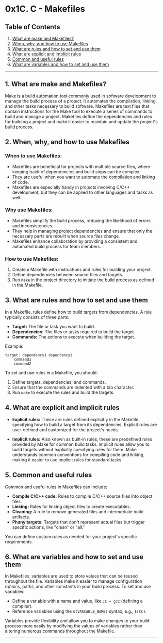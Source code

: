 # 0x1C. C - Makefiles

## Table of Contents

1. [What are make and Makefiles?](#what-are-make-and-makefiles)
2. [When, why, and how to use Makefiles](#when-why-and-how-to-use-makefiles)
3. [What are rules and how to set and use them](#what-are-rules-and-how-to-set-and-use-them)
4. [What are explicit and implicit rules](#what-are-explicit-and-implicit-rules)
5. [Common and useful rules](#common-and-useful-rules)
6. [What are variables and how to set and use them](#what-are-variables-and-how-to-set-and-use-them)

---

## 1. What are make and Makefiles?

Make is a build automation tool commonly used in software development to manage the build process of a project. It automates the compilation, linking, and other tasks necessary to build software. Makefiles are text files that contain instructions for the Make tool to execute a series of commands to build and manage a project. Makefiles define the dependencies and rules for building a project and make it easier to maintain and update the project's build process.

## 2. When, why, and how to use Makefiles

### When to use Makefiles:
- Makefiles are beneficial for projects with multiple source files, where keeping track of dependencies and build steps can be complex.
- They are useful when you want to automate the compilation and linking of code.
- Makefiles are especially handy in projects involving C/C++ development, but they can be applied to other languages and tasks as well.

### Why use Makefiles:
- Makefiles simplify the build process, reducing the likelihood of errors and inconsistencies.
- They help in managing project dependencies and ensure that only the necessary parts are rebuilt when source files change.
- Makefiles enhance collaboration by providing a consistent and automated build process for team members.

### How to use Makefiles:
1. Create a Makefile with instructions and rules for building your project.
2. Define dependencies between source files and targets.
3. Run `make` in the project directory to initiate the build process as defined in the Makefile.

## 3. What are rules and how to set and use them

In a Makefile, rules define how to build targets from dependencies. A rule typically consists of three parts:

- **Target:** The file or task you want to build.
- **Dependencies:** The files or tasks required to build the target.
- **Commands:** The actions to execute when building the target.

Example:
```make
target: dependency1 dependency2
    command1
    command2
```

To set and use rules in a Makefile, you should:
1. Define targets, dependencies, and commands.
2. Ensure that the commands are indented with a tab character.
3. Run `make` to execute the rules and build the targets.

## 4. What are explicit and implicit rules

- **Explicit rules:** These are rules defined explicitly in the Makefile, specifying how to build a target from its dependencies. Explicit rules are user-defined and customized for the project's needs.

- **Implicit rules:** Also known as built-in rules, these are predefined rules provided by Make for common build tasks. Implicit rules allow you to build targets without explicitly specifying rules for them. Make understands common conventions for compiling code and linking, making it easier to use implicit rules for standard tasks.

## 5. Common and useful rules

Common and useful rules in Makefiles can include:

- **Compile C/C++ code:** Rules to compile C/C++ source files into object files.
- **Linking:** Rules for linking object files to create executables.
- **Cleaning:** A rule to remove generated files and intermediate build artifacts.
- **Phony targets:** Targets that don't represent actual files but trigger specific actions, like "clean" or "all."

You can define custom rules as needed for your project's specific requirements.

## 6. What are variables and how to set and use them

In Makefiles, variables are used to store values that can be reused throughout the file. Variables make it easier to manage configuration options, paths, and other constants in your build process. To set and use variables:

- Define a variable with a name and value, like `CC = gcc` (defining a compiler).
- Reference variables using the `$(VARIABLE_NAME)` syntax, e.g., `$(CC)`.

Variables provide flexibility and allow you to make changes to your build process more easily by modifying the values of variables rather than altering numerous commands throughout the Makefile.

---

